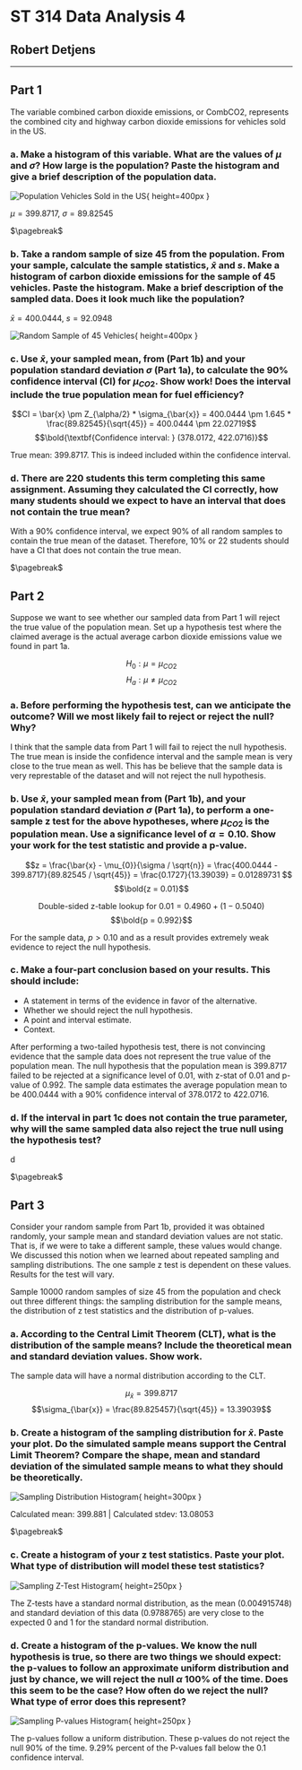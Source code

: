 # ST 314 Data Analysis 4

## Robert Detjens

---

## Part 1

The variable combined carbon dioxide emissions, or CombCO2, represents the combined city and highway carbon dioxide emissions for vehicles sold in the US.

### a. Make a histogram of this variable. What are the values of $\mu$ and $\sigma$? How large is the population? Paste the histogram and give a brief description of the population data.

![Population Vehicles Sold in the US](https://i.imgur.com/X7MxUYo.png){ height=400px }

$\mu = 399.8717$, $\sigma = 89.82545$

$\pagebreak$

### b. Take a random sample of size 45 from the population. From your sample, calculate the sample statistics, $\bar{x}$ and $s$. Make a histogram of carbon dioxide emissions for the sample of 45 vehicles. Paste the histogram. Make a brief description of the sampled data. Does it look much like the population?

$\bar{x} = 400.0444$, $s = 92.0948$

![Random Sample of 45 Vehicles](https://i.imgur.com/yywf9C4.png){ height=400px }

### c. Use $\bar{x}$, your sampled mean, from (Part 1b) and your population standard deviation $\sigma$ (Part 1a), to calculate the 90% confidence interval (CI) for $\mu_{CO2}$. Show work! Does the interval include the true population mean for fuel efficiency?

$$CI = \bar{x} \pm Z_{\alpha/2} * \sigma_{\bar{x}}
= 400.0444 \pm 1.645 * \frac{89.82545}{\sqrt{45}}
= 400.0444 \pm 22.02719$$
$$\bold{\textbf{Confidence interval: } (378.0172, 422.0716)}$$

True mean: 399.8717. This is indeed included within the confidence interval.

### d. There are 220 students this term completing this same assignment. Assuming they calculated the CI correctly, how many students should we expect to have an interval that does not contain the true mean?

With a 90% confidence interval, we expect 90% of all random samples to contain the true mean of the dataset. Therefore, 10% or 22 students should have a CI that does not contain the true mean.

$\pagebreak$

## Part 2

Suppose we want to see whether our sampled data from Part 1 will reject the true value of the population mean. Set up a hypothesis test where the claimed average is the actual average carbon dioxide emissions value we found in part 1a.

$$H_0:\mu = \mu_{CO2}$$
$$H_a:\mu \neq \mu_{CO2}$$

### a. Before performing the hypothesis test, can we anticipate the outcome? Will we most likely fail to reject or reject the null? Why?

I think that the sample data from Part 1 will fail to reject the null hypothesis. The true mean is inside the confidence interval and the sample mean is very close to the true mean as well. This has be believe that the sample data is very represtable of the dataset and will not reject the null hypothesis.

### b. Use $\bar{x}$, your sampled mean from (Part 1b), and your population standard deviation $\sigma$ (Part 1a), to perform a one-sample z test for the above hypotheses, where $\mu_{CO2}$ is the population mean. Use a significance level of $\alpha = 0.10$. Show your work for the test statistic and provide a p-value.

$$z
= \frac{\bar{x} - \mu_{0}}{\sigma / \sqrt{n}}
= \frac{400.0444 - 399.8717}{89.82545 / \sqrt{45}}
= \frac{0.1727}{13.39039}
= 0.01289731
$$
$$\bold{z = 0.01}$$

$$\text{Double-sided z-table lookup for }0.01 = 0.4960 + (1 - 0.5040)$$
$$\bold{p = 0.992}$$

For the sample data, $p > 0.10$ and as a result provides extremely weak evidence to reject the null hypothesis.

### c. Make a four-part conclusion based on your results. This should include:

- A statement in terms of the evidence in favor of the alternative.
- Whether we should reject the null hypothesis.
- A point and interval estimate.
- Context.

After performing a two-tailed hypothesis test, there is not convincing evidence that the sample data does not represent the true value of the population mean. The null hypothesis that the population mean is 399.8717 failed to be rejected at a significance level of 0.01, with z-stat of 0.01 and p-value of 0.992. The sample data estimates the average population mean to be 400.0444 with a 90% confidence interval of 378.0172 to 422.0716.

### d. If the interval in part 1c does not contain the true parameter, why will the same sampled data also reject the true null using the hypothesis test?

d

$\pagebreak$

## Part 3

Consider your random sample from Part 1b, provided it was obtained randomly, your sample mean and standard deviation values are not static. That is, if we were to take a different sample, these values would change. We discussed this notion when we learned about repeated sampling and sampling distributions. The one sample z test is dependent on these values. Results for the test will vary.

Sample 10000 random samples of size 45 from the population and check out three different things: the sampling distribution for the sample means, the distribution of z test statistics and the distribution of p-values.

### a. According to the Central Limit Theorem (CLT), what is the distribution of the sample means? Include the theoretical mean and standard deviation values. Show work.

The sample data will have a normal distribution according to the CLT.

$$\mu_{\bar{x}} = 399.8717$$
$$\sigma_{\bar{x}} = \frac{89.825457}{\sqrt{45}} = 13.39039$$

### b.  Create a histogram of the sampling distribution for $\bar{x}$. Paste your plot. Do the simulated sample means support the Central Limit Theorem? Compare the shape, mean and standard deviation of the simulated sample means to what they should be theoretically.

![Sampling Distribution Histogram](https://i.imgur.com/MmbPZtO.png){ height=300px }

Calculated mean: 399.881 | Calculated stdev: 13.08053

$\pagebreak$

### c. Create a histogram of your z test statistics. Paste your plot. What type of distribution will model these test statistics? 

![Sampling Z-Test Histogram](https://i.imgur.com/3W0ujel.png){ height=250px }

The Z-tests have a standard normal distribution, as the mean (0.004915748) and standard deviation of this data (0.9788765) are very close to the expected 0 and 1 for the standard normal distribution.

### d. Create a histogram of the p-values. We know the null hypothesis is true, so there are two things we should expect: the p-values to follow an approximate uniform distribution and just by chance, we will reject the null $\alpha$ 100% of the time. Does this seem to be the case? How often do we reject the null? What type of error does this represent?

![Sampling P-values Histogram](https://i.imgur.com/fTXxaEq.png){ height=250px }

The p-values follow a uniform distribution. These p-values do not reject the null 90% of the time. 9.29% percent of the P-values fall below the 0.1 confidence interval.
